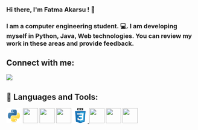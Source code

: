 ### Hi there, I'm Fatma Akarsu ! 👋
### I am a computer engineering student.  💻. I am developing myself in Python, Java, Web technologies. You can review my work in these areas and provide feedback.


## Connect with me:

<p align ="left"> 
    <a href ="www.linkedin.com/in/fatmaakarsu01" target ="_blank"> <img src="https://img.icons8.com/cute-clipart/64/000000/linkedin.png"/></a>
 
 
 
 </p>






##  🚀 Languages and Tools:
<p align ="left">
  <a href="https://www.python.org" target="_blank"> <img src="https://raw.githubusercontent.com/devicons/devicon/master/icons/python/python-original.svg" alt="python" width="40" height="40"/></a>
 <a href ="https://www.java.com" target ="_blank"> <img src="https://img.icons8.com/nolan/64/java-coffee-cup-logo.png" width="40" height="40"/></a>
<!--  <a href ="https://reactjs.org" target ="_blank"> <img src="https://img.icons8.com/ultraviolet/40/000000/react.png"/></a> -->
 <a href ="https://www.javascript.com" target ="_blank"> <img src="https://img.icons8.com/color/48/000000/javascript.png" width="40" height="40"/></a>
 <a href ="https://git-scm.com" target ="_blank"> <img src="https://img.icons8.com/color/48/000000/git.png" width="40" height="40"/></a>
  <a href="https://www.w3schools.com/css/" target="_blank"> <img src="https://raw.githubusercontent.com/devicons/devicon/master/icons/css3/css3-original-wordmark.svg" alt="css3" width="40" height="40"/> </a>
 <a href ="https://www.w3schools.com/html" target ="_blank"> <img src="https://img.icons8.com/color/48/000000/html-5--v1.png" width="40" height="40"/></a>
 <a href ="https://getbootstrap.com" target ="_blank">  <img src="https://user-images.githubusercontent.com/56760393/121821147-cc09e900-cc9f-11eb-8b71-9b6c29e03a0e.png" width=40 height=40></a>
 <a href ="https://code.visualstudio.com" target ="_blank"> <img src="https://user-images.githubusercontent.com/56760393/121821397-4850fc00-cca1-11eb-8915-116d4c26edf6.png" width=40 height=40 /></a>

</p>

 

<!--
**Fatmaakarsu/Fatmaakarsu** is a ✨ _special_ ✨ repository because its `README.md` (this file) appears on your GitHub profile.

Here are some ideas to get you started:

- 🔭 I’m currently working on ...
- 🌱 I’m currently learning ...
- 👯 I’m looking to collaborate on ...
- 🤔 I’m looking for help with ...
- 💬 Ask me about ...
- 📫 How to reach me: ...
- 😄 Pronouns: ...
- ⚡ Fun fact: ...
-->
